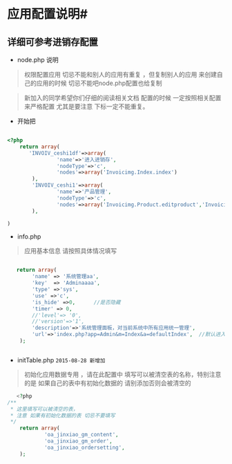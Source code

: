 # 应用配置说明#


## 详细可参考进销存配置 ##

- node.php 说明

>    权限配置应用  切忌不能和别人的应用有重复 ，但复制别人的应用 来创建自己的应用的时候 切忌不能吧node.php配置也给复制

> 新加入的同学希望你们仔细的阅读相关文档 配置的时候 一定按照相关配置来严格配置
> 尤其是要注意 下标一定不能重复。

- 开始把

``` php

<?php
    return array(
       'INVOIV_ceshi1df'=>array(
                'name'=>'进入进销存',
                'nodeType'=>'c',
                'nodes'=>array('Invoicimg.Index.index')
        ),
        'INVOIV_ceshi1'=>array(
                'name'=>'产品管理',
                'nodeType'=>'c',
                'nodes'=>array('Invoicimg.Product.editproduct','Invoicimg.Product.updataFormat')
        ),

)

```

- info.php


>   应用基本信息 请按照具体情况填写

```` php

   return array(
        'name' => '系统管理aa',
        'key'  => 'Adminaaaa',
        'type' =>'sys',
        'use' =>'c',
        'is_hide' =>0,      //是否隐藏
		'timer' => 0,
        //'level'=> '0',
        //'version'=>'1',
        'description'=>'系统管理面板，对当前系统中所有应用统一管理',
        'url'=>'index.php?app=Admin&m=Index&a=defaultIndex',  //默认进入应用路径
    );



````


-  initTable.php   `2015-08-28 新增加`

>  初始化应用数据专用  ，请在此配置中 填写可以被清空表的名称，特别注意的是 如果自己的表中有初始化数据的 请别添加否则会被清空的


```` php
   <?php
/**
 * 这里填写可以被清空的表，
 * 注意 如果有初始化数据的表 切忌不要填写
 */
    return array(
            'oa_jinxiao_gm_content',
            'oa_jinxiao_gm_order',
            'oa_jinxiao_ordersetting',
    );


````
